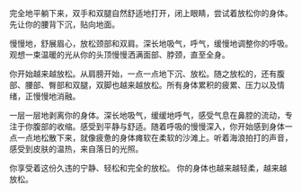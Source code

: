 完全地平躺下来，双手和双腿自然舒适地打开，闭上眼睛，尝试着放松你的身体。先让你的腰背下沉，贴向地面。

慢慢地，舒展眉心，放松颈部和双肩。深长地吸气，呼气，缓慢地调整你的呼吸。观想一束温暖的光从你的头顶慢慢洒满面部、脖颈，直至全身。

你开始越来越放松。从肩膀开始，一点一点地下沉、放松。随之放松的，还有腹部、腰部、臀部和双腿，双脚也越来越放松。所有身体累积的疲累、压力以及情绪，正慢慢地消融。

一层一层地剥离你的身体。深长地吸气，缓缓地呼气，感受气息在鼻腔的流动，专注于你腹部的收缩。感受到平静与舒适。随着呼吸的慢慢深入，你开始感到身体一点一点地松散下来，就像疲惫的身体瘫软在柔软的沙滩上。听着海浪拍打的声音，感受到皮肤的温热，来自落日的光照。

你享受着这份久违的宁静、轻松和完全的放松。
你的身体也越来越轻柔，越来越放松。